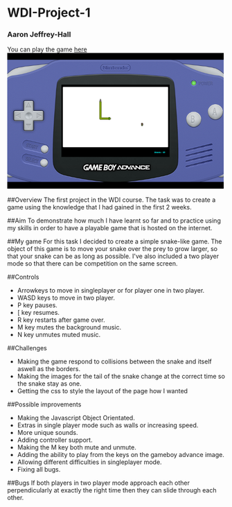 # WDI-Project-1
### Aaron Jeffrey-Hall

You can play the game [here](https://enigmatic-island-64889.herokuapp.com/) <br>
![Ingame screenshot](./images/screenshot.png)

##Overview
The first project in the WDI course. The task was to create a game using the knowledge that I had gained in the first 2 weeks.

##Aim
To demonstrate how much I have learnt so far and to practice using my skills in order to have a playable game that is hosted on the internet.

##My game
For this task I decided to create a simple snake-like game. The object of this game is to move your snake over the prey to grow larger, so that your snake can be as long as possible. I've also included a two player mode so that there can be competition on the same screen.

##Controls
- Arrowkeys to move in singleplayer or for player one in two player.
- WASD keys to move in two player.
- P key pauses.
- [ key resumes.
- R key restarts after game over.
- M key mutes the background music.
- N key unmutes muted music.

##Challenges
- Making the game respond to collisions between the snake and itself aswell as the borders.
- Making the images for the tail of the snake change at the correct time so the snake stay as one.
- Getting the css to style the layout of the page how I wanted

##Possible improvements
- Making the Javascript Object Orientated.
- Extras in single player mode such as walls or increasing speed.
- More unique sounds.
- Adding controller support.
- Making the M key both mute and unmute.
- Adding the ability to play from the keys on the gameboy advance image.
- Allowing different difficulties in singleplayer mode.
- Fixing all bugs.

##Bugs
If both players in two player mode approach each other perpendicularly at exactly the right time then they can slide through each other.